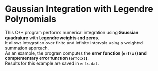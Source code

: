# Gaussian Integration with Legendre Polynomials  

This C++ program performs numerical integration using **Gaussian quadrature** with **Legendre weights and zeros**.  
It allows integration over finite and infinite intervals using a weighted summation approach.  
As an example, the program computes the **error function (`erf(x)`) and complementary error function (`erfc(x)`)**.  
Results for this example are saved in `erfx.dat`.  

